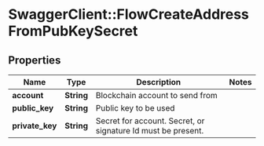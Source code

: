# SwaggerClient::FlowCreateAddressFromPubKeySecret

## Properties
Name | Type | Description | Notes
------------ | ------------- | ------------- | -------------
**account** | **String** | Blockchain account to send from | 
**public_key** | **String** | Public key to be used | 
**private_key** | **String** | Secret for account. Secret, or signature Id must be present. | 

